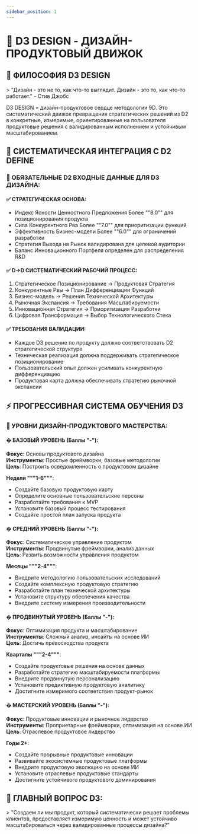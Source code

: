 ```yaml
---
sidebar_position: 1
---
```


# 🎯 D3 DESIGN - ДИЗАЙН-ПРОДУКТОВЫЙ ДВИЖОК

## 💎 ФИЛОСОФИЯ D3 DESIGN

&gt; "Дизайн - это не то, как что-то выглядит. Дизайн - это то, как что-то работает." - Стив Джобс

D3 DESIGN = дизайн-продуктовое сердце методологии 9D. Это систематический движок превращения стратегических решений из D2 в конкретные, измеримые, ориентированные на пользователя продуктовые решения с валидированным исполнением и устойчивым масштабированием.

## 🔗 СИСТЕМАТИЧЕСКАЯ ИНТЕГРАЦИЯ С D2 DEFINE

### 🎯 ОБЯЗАТЕЛЬНЫЕ D2 ВХОДНЫЕ ДАННЫЕ ДЛЯ D3 ДИЗАЙНА:
 
#### ✅ СТРАТЕГИЧЕСКАЯ ОСНОВА:
- Индекс Ясности Ценностного Предложения Более ""8.0"" для позиционирования продукта
- Сила Конкурентного Рва Более ""7.0"" для приоритизации функций
- Эффективность Бизнес-модели Более ""6.0"" для ограничений разработки
- Стратегия Выхода на Рынок валидирована для целевой аудитории
- Баланс Инновационного Портфеля определен для распределения R&D
 
#### ✅ D→D СИСТЕМАТИЧЕСКИЙ РАБОЧИЙ ПРОЦЕСС:
1. Стратегическое Позиционирование → Продуктовая Стратегия
2. Конкурентные Рвы → План Дифференциации Функций
3. Бизнес-модель → Решения Технической Архитектуры
4. Рыночная Экспансия → Требования Масштабируемости
5. Инновационная Стратегия → Приоритизация Разработки
6. Цифровая Трансформация → Выбор Технологического Стека
 
#### ✅ ТРЕБОВАНИЯ ВАЛИДАЦИИ:
- Каждое D3 решение по продукту должно соответствовать D2 стратегической структуре
- Техническая реализация должна поддерживать стратегическое позиционирование
- Пользовательский опыт должен усиливать конкурентную дифференциацию
- Продуктовая карта должна обеспечивать стратегию рыночной экспансии

## ⚡ ПРОГРЕССИВНАЯ СИСТЕМА ОБУЧЕНИЯ D3

### 🚀 УРОВНИ ДИЗАЙН-ПРОДУКТОВОГО МАСТЕРСТВА:
 
#### � БАЗОВЫЙ УРОВЕНЬ (Баллы "-"):
**Фокус**: Основы продуктового дизайна  
**Инструменты**: Простые фреймворки, базовые методологии  
**Цель**: Построить осведомленность о продуктовом дизайне  
 
**Недели """1-6"""**:
- Создайте базовую продуктовую карту
- Определите основные пользовательские персоны
- Разработайте требования к MVP
- Установите базовый процесс тестирования
- Создайте простой план запуска продукта
 
#### � СРЕДНИЙ УРОВЕНЬ (Баллы "-"):
**Фокус**: Систематическое управление продуктом  
**Инструменты**: Продвинутые фреймворки, анализ данных  
**Цель**: Развить возможности управления продуктом  
 
**Месяцы """2-4"""**:
- Внедрите методологию пользовательских исследований
- Создайте комплексную продуктовую стратегию
- Разработайте план технической архитектуры
- Установите структуру обеспечения качества
- Внедрите систему измерения производительности
 
#### � ПРОДВИНУТЫЙ УРОВЕНЬ (Баллы "-"):
**Фокус**: Оптимизация продукта и масштабирование  
**Инструменты**: Сложный анализ, инсайты на основе ИИ  
**Цель**: Достичь превосходства продукта  
 
**Кварталы """2-4"""**:
- Создайте продуктовые решения на основе данных
- Разработайте стратегию масштабируемости платформы
- Внедрите продвинутую персонализацию
- Установите предиктивную продуктовую аналитику
- Достигните измеримого соответствия продукт-рынок
 
#### � МАСТЕРСКИЙ УРОВЕНЬ (Баллы "-"):
**Фокус**: Продуктовые инновации и рыночное лидерство  
**Инструменты**: Проприетарные фреймворки, оптимизация на основе ИИ  
**Цель**: Отраслевое продуктовое лидерство  
 
**Годы 2+**:
- Создайте прорывные продуктовые инновации
- Развивайте экосистемные продуктовые платформы
- Внедрите продуктовую эволюцию на основе ИИ
- Установите отраслевые продуктовые стандарты
- Достигните устойчивого продуктового доминирования

## 🎯 ГЛАВНЫЙ ВОПРОС D3:

&gt; "Создаем ли мы продукт, который систематически решает проблемы клиентов, предоставляет измеримую ценность и может устойчиво масштабироваться через валидированные процессы дизайна?"